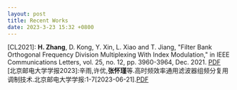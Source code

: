 ```yaml
---
layout: post
title: Recent Works
date: 2023-3-23 15:32 +0800
---
```

[CL2021]: **H. Zhang**, D. Kong, Y. Xin, L. Xiao and T. Jiang, "Filter Bank Orthogonal
Frequency Division Multiplexing With Index Modulation," in IEEE 
Communications Letters, vol. 25, no. 12, pp. 3960-3964, Dec. 2021. [PDF](https://ieeexplore.ieee.org/document/9558804) <br />
[北京邮电大学学报2023]:辛雨,许优,**张怀瑾**等.高时频效率通用滤波器组频分复用调制技术.北京邮电大学学报:1-7[2023-06-21].[PDF](https://kns.cnki.net/kcms2/article/abstract?v=3uoqIhG8C45S0n9fL2suRadTyEVl2pW9UrhTDCdPD66EwttH9834IoTT6mP_l6cS86Yx4kSuQM28DlMjEuwk6xnmdKtMkaKL&uniplatform=NZKPT)

